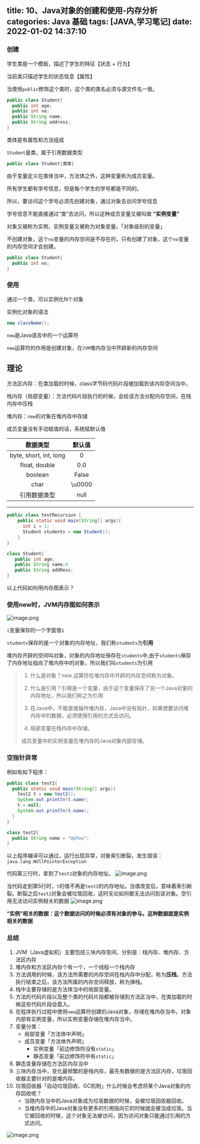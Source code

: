 title: 10、Java对象的创建和使用-内存分析
categories: Java 基础
tags: [JAVA,学习笔记]
date: 2022-01-02 14:37:10
---
### 创建

学生类是一个模板，描述了学生的特征【状态 + 行为】

当前类只描述学生的状态信息【属性】

当使用`public`修饰这个类时，这个类的类名必须与源文件名一致。

```java
public class Student{
  public int age;
  public int no;
  public String name;
  public String address;
}
```



类体是有属性和方法组成

`Student`是类，属于引用数据类型

```java
public class Student{类体}
```



由于变量定义在类体当中，方法体之外，这种变量称为成员变量。

所有学生都有学号信息，但是每个学生的学号都是不同的。

所以，要访问这个学号必须先创建对象，通过对象去访问学号信息

学号信息不能直接通过“类”去访问，所以这种成员变量又被叫做 **“实例变量”**

对象又被称为实例，实例变量又被称为对象变量。「对象级别的变量」

不创建对象，这个`no`变量的内存空间是不存在的，只有创建了对象，这个`no`变量的内存空间才会创建。

```java
public class Student{
  public int no;
}
```

### 使用

通过一个类，可以实例化N个对象

实例化对象的语法

```java
new className();
```

`new`是Java语言中的一个运算符

`new`运算符的作用是创建对象，在`JVM`堆内存当中开辟新的内存空间



## 理论

方法区内存：在类加载的时候，class字节码代码片段被加载到该内存空间当中。

栈内存（局部变量）：方法代码片段执行的时候，会给该方法分配内存空间，在栈内存中压栈

堆内存：`new`的对象在堆内存中存储

成员变量没有手动赋值的话，系统赋默认值

|        数据类型        | 默认值 |
| :--------------------: | :----: |
| byte, short, int, long |   0    |
|     float, double      |  0.0   |
|        boolean         | False  |
|          char          | \u0000 |
|      引用数据类型      |  null  |

---



```java
public class testRecursion {
    public static void main(String[] args){
      int i = 1;
      Student students = new Student();
    }
}

class Student{
   public int age;
   public String name;4
   public String addRess;
}
```

以上代码如何用内存图表示？



### 使用new时，JVM内存图如何表示
![image.png](http://qiniu-note-image.ctong.top/note/images/image-61a9c4947f2845ae8cdec72559d8c6df.png)


`i`变量保存的一个字面值`1`

`students`保存的是一个对象的内存地址，我们称`students`为**引用**

堆内存开辟的空间叫对象，对象的内存地址保存在`students`中,由于`students`保存了内存地址指向了堆内存中的对象，所以我们叫`students`为引用



> 1. 什么是对象？new 运算符在堆内存中开辟的内存空间称为对象。
>
> 2. 什么是引用？引用是一个变量，由于这个变量保存了另一个Java对象的内存地址，所以我们称之为引用
>
> 3. 在Java中，不能直接操作堆内存，Java中没有指针，如果想要访问堆内存中的数据，必须使用引用的方式去访问。
>
> 4. 局部变量在栈内存中存储。
>
> 成员变量中的实例变量在堆内存的Java对象内部存储。

### 空指针异常

例如有如下程序：

```java
public class test1{
  public static void main(String[] args){
    test2 t = new test2();
    System.out.println(t.name);
    t = null;
    System.out.println(t.name);
  }
}

class test2{
  public String name = "UpYou";
}
```

以上程序编译可以通过，运行出现异常，对象索引断裂，发生错误：`java.lang.NUllPointerException`

代码第三行时，拿到了`test2`对象的内存地址。
![image.png](http://qiniu-note-image.ctong.top/note/images/image-ffc3769ad6a244c5871c589db2ebcd1a.png)

当代码走到第5行时，`t`的值不再是`test2`的内存地址。当值改变后，意味着索引断裂。断裂之后`test2`对象会被垃圾回收，这时无论如何都无法访问到该对象。空引用无法访问实例相关的数据
![image.png](http://qiniu-note-image.ctong.top/note/images/image-baf35d428fc24a4d8c99f3feab7e7191.png)


**“实例”相关的数据：这个数据访问的时候必须有对象的参与。这种数据就是实例相关的数据**



### 总结

1. JVM（Java虚拟机）主要包括三块内存空间，分别是：栈内存、堆内存、方法区内存
2. 堆内存和方法区内存个有一个，一个线程一个栈内存
3. 方法调用的时候，该方法所需要的内存空间在栈内存中分配，称为**压栈**。方法执行结束之后，该方法所属的内存空间释放，称为弹栈。
4. 栈中主要存储的是方法体当中的局部变量。
5. 方法的代码片段以及整个类的代码片段都被存储到方法区当中，在类加载的时候这些代码片段会载入。
6. 在程序执行过程中使用`new`运算符创建的Java对象，存储在堆内存当中。对象内部有实例变量，所以实例变量存储在堆内存当中。
7. 变量分类：
   - 局部变量「方法体中声明」
   - 成员变量「方法体外声明」
     - 实例变量「前边修饰符没有`static`」
     - 静态变量「前边修饰符中有`static`」
8. 静态变量存储在方法区内存当中
9. 三块内存当中，变化最频繁的是栈内存，最先有数据的是方法区内存，垃圾回收器主要针对的是堆内存。
10. 垃圾回收器「自动垃圾回收、GC机制」什么时候会考虑将某个Java对象的内存回收呢？
    - 当随内存当中的Java对象成为垃圾数据的时候，会被垃圾回收器回收。
    - 当堆内存中的Java对象没有更多的引用指向它的时候就会被当成垃圾。当它被回收的时候，这个对象无法被访问，因为访问对象只能通过引用的方式访问。


![image.png](http://qiniu-note-image.ctong.top/note/images/image-5a05a8584f2142aab0e67d1f7c00b022.png)